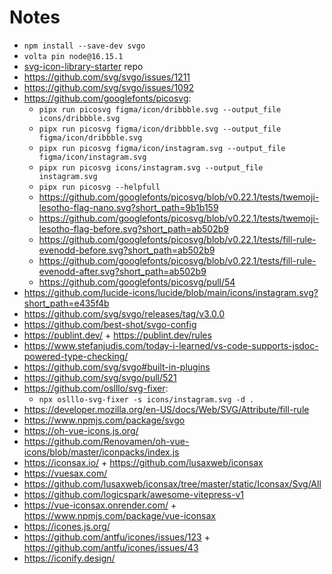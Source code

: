 # Notes

- `npm install --save-dev svgo`
- `volta pin node@16.15.1`
- [svg-icon-library-starter](https://github.com/kreuzerk/svg-icon-library-starter) repo
- https://github.com/svg/svgo/issues/1211
- https://github.com/svg/svgo/issues/1092
- https://github.com/googlefonts/picosvg:
  - `pipx run picosvg figma/icon/dribbble.svg --output_file icons/dribbble.svg`
  - `pipx run picosvg figma/icon/dribbble.svg --output_file figma/icon/dribbble.svg`
  - `pipx run picosvg figma/icon/instagram.svg --output_file figma/icon/instagram.svg`
  - `pipx run picosvg icons/instagram.svg --output_file instagram.svg`
  - `pipx run picosvg --helpfull`
  - https://github.com/googlefonts/picosvg/blob/v0.22.1/tests/twemoji-lesotho-flag-nano.svg?short_path=9b1b159
  - https://github.com/googlefonts/picosvg/blob/v0.22.1/tests/twemoji-lesotho-flag-before.svg?short_path=ab502b9
  - https://github.com/googlefonts/picosvg/blob/v0.22.1/tests/fill-rule-evenodd-before.svg?short_path=ab502b9
  - https://github.com/googlefonts/picosvg/blob/v0.22.1/tests/fill-rule-evenodd-after.svg?short_path=ab502b9
  - https://github.com/googlefonts/picosvg/pull/54
- https://github.com/lucide-icons/lucide/blob/main/icons/instagram.svg?short_path=e435f4b
- https://github.com/svg/svgo/releases/tag/v3.0.0
- https://github.com/best-shot/svgo-config
- https://publint.dev/ + https://publint.dev/rules
- https://www.stefanjudis.com/today-i-learned/vs-code-supports-jsdoc-powered-type-checking/
- https://github.com/svg/svgo#built-in-plugins
- https://github.com/svg/svgo/pull/521
- https://github.com/oslllo/svg-fixer:
  - `npx oslllo-svg-fixer -s icons/instagram.svg -d .`
- https://developer.mozilla.org/en-US/docs/Web/SVG/Attribute/fill-rule
- https://www.npmjs.com/package/svgo
- https://oh-vue-icons.js.org/
- https://github.com/Renovamen/oh-vue-icons/blob/master/iconpacks/index.js
- https://iconsax.io/ + https://github.com/lusaxweb/iconsax
- https://vuesax.com/
- https://github.com/lusaxweb/iconsax/tree/master/static/Iconsax/Svg/All
- https://github.com/logicspark/awesome-vitepress-v1
- https://vue-iconsax.onrender.com/ + https://www.npmjs.com/package/vue-iconsax
- https://icones.js.org/
- https://github.com/antfu/icones/issues/123 + https://github.com/antfu/icones/issues/43
- https://iconify.design/
